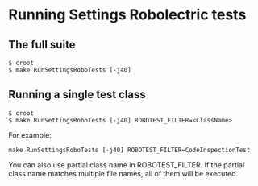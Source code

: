 # Running Settings Robolectric tests


## The full suite
```
$ croot
$ make RunSettingsRoboTests [-j40]
```

## Running a single test class

```
$ croot
$ make RunSettingsRoboTests [-j40] ROBOTEST_FILTER=<ClassName>
```

For example:

```
make RunSettingsRoboTests [-j40] ROBOTEST_FILTER=CodeInspectionTest
```

You can also use partial class name in ROBOTEST_FILTER. If the partial class name matches multiple file 
names, all of them will be executed.
